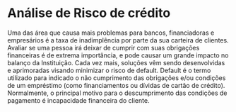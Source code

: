 # Análise de Risco de crédito
Uma das área que causa mais problemas para bancos, financiadoras e empresários é a taxa de inadimplência por parte da sua carteira de clientes.  Avaliar se uma pessoa irá deixar de cumprir com suas obrigações financeiras é de extrema importância, e pode causar um grande impacto no balanço da Instituição. Cada vez mais, soluções vêm sendo desenvolvidas e aprimoradas visando minimizar o risco de default.  Default é o termo utilizado para indicado o não cumprimento das obrigações e/ou condições de um empréstimo (como financiamentos ou dívidas de cartão de crédito). Normalmente, o principal motivo para o descumprimento das condições de pagamento é incapacidade financeira do cliente.
